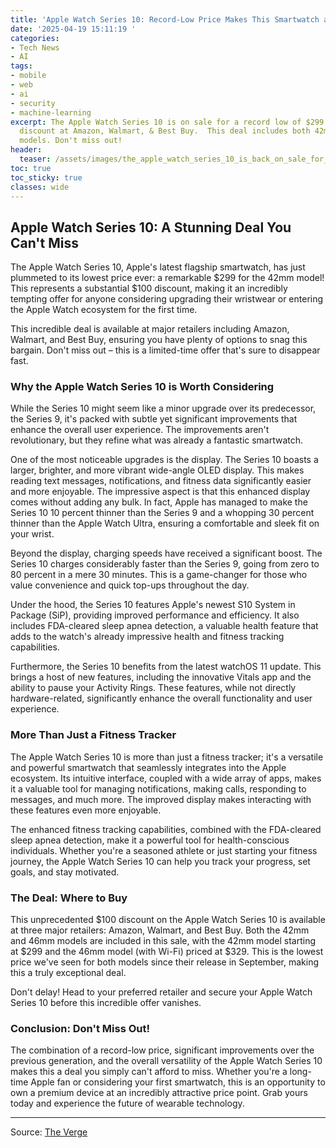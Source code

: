 ```yaml
---
title: 'Apple Watch Series 10: Record-Low Price Makes This Smartwatch a Must-Have'
date: '2025-04-19 15:11:19 '
categories:
- Tech News
- AI
tags:
- mobile
- web
- ai
- security
- machine-learning
excerpt: The Apple Watch Series 10 is on sale for a record low of $299!  Get a $100
  discount at Amazon, Walmart, & Best Buy.  This deal includes both 42mm and 46mm
  models. Don't miss out!
header:
  teaser: /assets/images/the_apple_watch_series_10_is_back_on_sale_for_a_re_20250419151119.jpg
toc: true
toc_sticky: true
classes: wide
---
```


## Apple Watch Series 10: A Stunning Deal You Can't Miss

The Apple Watch Series 10, Apple's latest flagship smartwatch, has just plummeted to its lowest price ever: a remarkable $299 for the 42mm model!  This represents a substantial $100 discount, making it an incredibly tempting offer for anyone considering upgrading their wristwear or entering the Apple Watch ecosystem for the first time.

This incredible deal is available at major retailers including Amazon, Walmart, and Best Buy, ensuring you have plenty of options to snag this bargain.  Don't miss out – this is a limited-time offer that's sure to disappear fast.

### Why the Apple Watch Series 10 is Worth Considering

While the Series 10 might seem like a minor upgrade over its predecessor, the Series 9, it's packed with subtle yet significant improvements that enhance the overall user experience.  The improvements aren't revolutionary, but they refine what was already a fantastic smartwatch.

One of the most noticeable upgrades is the display. The Series 10 boasts a larger, brighter, and more vibrant wide-angle OLED display. This makes reading text messages, notifications, and fitness data significantly easier and more enjoyable.  The impressive aspect is that this enhanced display comes without adding any bulk. In fact, Apple has managed to make the Series 10 10 percent thinner than the Series 9 and a whopping 30 percent thinner than the Apple Watch Ultra, ensuring a comfortable and sleek fit on your wrist.

Beyond the display, charging speeds have received a significant boost.  The Series 10 charges considerably faster than the Series 9, going from zero to 80 percent in a mere 30 minutes. This is a game-changer for those who value convenience and quick top-ups throughout the day.

Under the hood, the Series 10 features Apple's newest S10 System in Package (SiP), providing improved performance and efficiency.  It also includes FDA-cleared sleep apnea detection, a valuable health feature that adds to the watch's already impressive health and fitness tracking capabilities.

Furthermore, the Series 10 benefits from the latest watchOS 11 update. This brings a host of new features, including the innovative Vitals app and the ability to pause your Activity Rings. These features, while not directly hardware-related, significantly enhance the overall functionality and user experience.

###  More Than Just a Fitness Tracker

The Apple Watch Series 10 is more than just a fitness tracker; it's a versatile and powerful smartwatch that seamlessly integrates into the Apple ecosystem.  Its intuitive interface, coupled with a wide array of apps, makes it a valuable tool for managing notifications, making calls, responding to messages, and much more.  The improved display makes interacting with these features even more enjoyable.

The enhanced fitness tracking capabilities, combined with the FDA-cleared sleep apnea detection, make it a powerful tool for health-conscious individuals.  Whether you're a seasoned athlete or just starting your fitness journey, the Apple Watch Series 10 can help you track your progress, set goals, and stay motivated.

###  The Deal: Where to Buy

This unprecedented $100 discount on the Apple Watch Series 10 is available at three major retailers: Amazon, Walmart, and Best Buy.  Both the 42mm and 46mm models are included in this sale, with the 42mm model starting at $299 and the 46mm model (with Wi-Fi) priced at $329.  This is the lowest price we've seen for both models since their release in September, making this a truly exceptional deal.

Don't delay!  Head to your preferred retailer and secure your Apple Watch Series 10 before this incredible offer vanishes.

### Conclusion: Don't Miss Out!

The combination of a record-low price, significant improvements over the previous generation, and the overall versatility of the Apple Watch Series 10 makes this a deal you simply can't afford to miss.  Whether you're a long-time Apple fan or considering your first smartwatch, this is an opportunity to own a premium device at an incredibly attractive price point.  Grab yours today and experience the future of wearable technology.


---

Source: [The Verge](https://www.theverge.com/tech/651889/apple-watch-series-10-8bitdo-ultimate-2-wireless-controller-deal-sale)